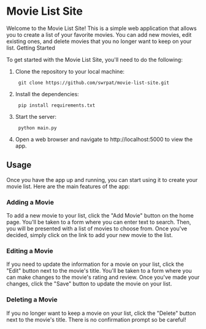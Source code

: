 # Movie List Site

Welcome to the Movie List Site! This is a simple web application that allows you to create a list of your favorite movies. You can add new movies, edit existing ones, and delete movies that you no longer want to keep on your list.
Getting Started

To get started with the Movie List Site, you'll need to do the following:

1. Clone the repository to your local machine:

        git clone https://github.com/swrpat/movie-list-site.git

2. Install the dependencies:

        pip install requirements.txt

3. Start the server:

        python main.py

4. Open a web browser and navigate to http://localhost:5000 to view the app.

## Usage

Once you have the app up and running, you can start using it to create your movie list. Here are the main features of the app:

### Adding a Movie

To add a new movie to your list, click the "Add Movie" button on the home page. You'll be taken to a form where you can enter text to search. Then, you will be presented with a list of movies to choose from. Once you've decided, simply click on the link to add your new movie to the list.

### Editing a Movie

If you need to update the information for a movie on your list, click the "Edit" button next to the movie's title. You'll be taken to a form where you can make changes to the movie's rating and review. Once you've made your changes, click the "Save" button to update the movie on your list.

### Deleting a Movie

If you no longer want to keep a movie on your list, click the "Delete" button next to the movie's title. There is no confirmation prompt so be careful!
